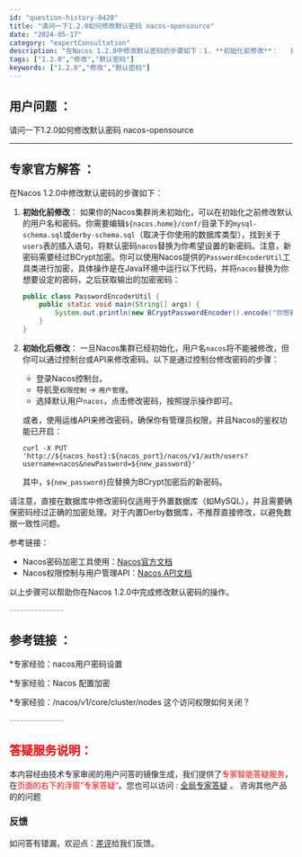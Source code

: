 ```yaml
---
id: "question-history-8420"
title: "请问一下1.2.0如何修改默认密码 nacos-opensource"
date: "2024-05-17"
category: "expertConsultation"
description: "在Nacos 1.2.0中修改默认密码的步骤如下：1. **初始化前修改**：   如果你的Nacos集群尚未初始化，可以在初始化之前修改默认的用户名和密码。你需要编辑`$nacos.home/conf/`目录下的`mysql-schema.sql`或`derby-schema.sql`（取决于你使"
tags: ["1.2.0","修改","默认密码"]
keywords: ["1.2.0","修改","默认密码"]
---
```


## 用户问题 ： 
 请问一下1.2.0如何修改默认密码 nacos-opensource 

---------------
## 专家官方解答 ：

在Nacos 1.2.0中修改默认密码的步骤如下：

1. **初始化前修改**：
   如果你的Nacos集群尚未初始化，可以在初始化之前修改默认的用户名和密码。你需要编辑`${nacos.home}/conf/`目录下的`mysql-schema.sql`或`derby-schema.sql`（取决于你使用的数据库类型），找到关于`users`表的插入语句，将默认密码`nacos`替换为你希望设置的新密码。注意，新密码需要经过BCrypt加密。你可以使用Nacos提供的`PasswordEncoderUtil`工具类进行加密，具体操作是在Java环境中运行以下代码，并将`nacos`替换为你想要设定的密码，之后获取输出的加密密码：

   ```java
   public class PasswordEncoderUtil {
       public static void main(String[] args) {
           System.out.println(new BCryptPasswordEncoder().encode("你想要设定的密码"));
       }
   }
   ```

2. **初始化后修改**：
   一旦Nacos集群已经初始化，用户名`nacos`将不能被修改，但你可以通过控制台或API来修改密码。以下是通过控制台修改密码的步骤：

   - 登录Nacos控制台。
   - 导航至`权限控制` -> `用户管理`。
   - 选择默认用户`nacos`，点击修改密码，按照提示操作即可。

   或者，使用运维API来修改密码，确保你有管理员权限，并且Nacos的鉴权功能已开启：

   ```shell
   curl -X PUT 'http://${nacos_host}:${nacos_port}/nacos/v1/auth/users?username=nacos&newPassword=${new_password}'
   ```

   其中，`${new_password}`应替换为BCrypt加密后的新密码。

请注意，直接在数据库中修改密码仅适用于外置数据库（如MySQL），并且需要确保密码经过正确的加密处理。对于内置Derby数据库，不推荐直接修改，以避免数据一致性问题。

参考链接：
- Nacos密码加密工具使用：[Nacos官方文档](https://nacos.io/docs/zh-cn/2.0.3/api.html#%E5%AF%86%E7%A0%81%E5%8A%A0%E5%AF%86%E5%B7%A5%E5%85%B7)
- Nacos权限控制与用户管理API：[Nacos API文档](https://nacos.io/zh-cn/docs/open-api.html)

以上步骤可以帮助你在Nacos 1.2.0中完成修改默认密码的操作。


<font color="#949494">---------------</font> 


## 参考链接 ：

*专家经验：nacos用户密码设置 
 
 *专家经验：Nacos 配置加密 
 
 *专家经验：/nacos/v1/core/cluster/nodes 这个访问权限如何关闭？ 


 <font color="#949494">---------------</font> 
 


## <font color="#FF0000">答疑服务说明：</font> 

本内容经由技术专家审阅的用户问答的镜像生成，我们提供了<font color="#FF0000">专家智能答疑服务</font>，在<font color="#FF0000">页面的右下的浮窗”专家答疑“</font>。您也可以访问 : [全局专家答疑](https://answer.opensource.alibaba.com/docs/intro) 。 咨询其他产品的的问题

### 反馈
如问答有错漏，欢迎点：[差评](https://ai.nacos.io/user/feedbackByEnhancerGradePOJOID?enhancerGradePOJOId=13642)给我们反馈。
